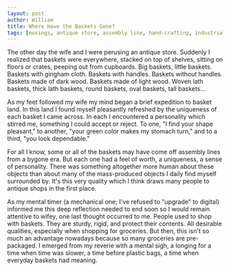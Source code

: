 ```yaml
---
layout: post
author: William
title: Where Have the Baskets Gone?
tags: [musings, antique store, assembly line, hand-crafting, industrial revolution]
---
```


The other day the wife and I were perusing an antique store.  Suddenly I realized that baskets were everywhere, stacked on top of shelves, sitting on floors or crates, peeping out from cupboards.  Big baskets, little baskets.  Baskets with gingham cloth.  Baskets with handles.  Baskets without handles.  Baskets made of dark wood.  Baskets made of<!--more--> light wood.  Woven lath baskets, thick lath baskets, round baskets, oval baskets, tall baskets...

As my feet followed my wife my mind began a brief expedition to basket land.  In this land I found myself pleasantly refreshed by the uniqueness of each basket I came across.  In each I encountered a personality which stirred me, something I could accept or reject.   To one, "I find your shape pleasant," to another, "your green color makes my stomach turn," and to a third, "you look dependable."

For all I know, some or all of the baskets may have come off assembly lines from a bygone era.  But each one had a feel of worth, a uniqueness, a sense of personality.  There was something altogether more human about these objects than about many of the mass-produced objects I daily find myself surrounded by.  It's this very quality which I think draws many people to antique shops in the first place.

As my mental timer (a mechanical one; I've refused to "upgrade" to digital) informed me this deep reflection needed to end soon so I would remain attentive to wifey, one last thought occurred to me.  People used to shop with baskets.  They are sturdy, rigid, and protect their contents.  All desirable qualities, especially when shopping for groceries.  But then, this isn't so much an advantage nowadays because so many groceries are pre-packaged.  I emerged from my reverie with a mental sigh, a longing for a time when time was slower, a time before plastic bags, a time when everyday baskets had meaning.
